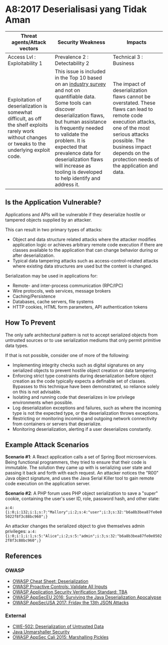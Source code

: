 # A8:2017 Deserialisasi yang Tidak Aman

| Threat agents/Attack vectors | Security Weakness           | Impacts               |
| -- | -- | -- |
| Access Lvl : Exploitability 1 | Prevalence 2 : Detectability 2 | Technical 3 : Business |
| Exploitation of deserialization is somewhat difficult, as off the shelf exploits rarely work without changes or tweaks to the underlying exploit code. | This issue is included in the Top 10 based on an [industry survey](https://owasp.blogspot.com/2017/08/owasp-top-10-2017-project-update.html) and not on quantifiable data. Some tools can discover deserialization flaws, but human assistance is frequently needed to validate the problem. It is expected that prevalence data for deserialization flaws will increase as tooling is developed to help identify and address it. | The impact of deserialization flaws cannot be overstated. These flaws can lead to remote code execution attacks, one of the most serious attacks possible. The business impact depends on the protection needs of the application and data. |

## Is the Application Vulnerable?

Applications and APIs will be vulnerable if they deserialize hostile or tampered objects supplied by an attacker.

This can result in two primary types of attacks:

* Object and data structure related attacks where the attacker modifies application logic or achieves arbitrary remote code execution if there are classes available to the application that can change behavior during or after deserialization.
* Typical data tampering attacks such as access-control-related attacks where existing data structures are used but the content is changed.

Serialization may be used in applications for:

* Remote- and inter-process communication (RPC/IPC) 
* Wire protocols, web services, message brokers
* Caching/Persistence
* Databases, cache servers, file systems 
* HTTP cookies, HTML form parameters, API authentication tokens 

## How To Prevent

The only safe architectural pattern is not to accept serialized objects from untrusted sources or to use serialization mediums that only permit primitive data types.

If that is not possible, consider one of more of the following:

* Implementing integrity checks such as digital signatures on any serialized objects to prevent hostile object creation or data tampering.
* Enforcing strict type constraints during deserialization before object creation as the code typically expects a definable set of classes. Bypasses to this technique have been demonstrated, so reliance solely on this is not advisable.
* Isolating and running code that deserializes in low privilege environments when possible.
* Log deserialization exceptions and failures, such as where the incoming type is not the expected type, or the deserialization throws exceptions.
* Restricting or monitoring incoming and outgoing network connectivity from containers or servers that deserialize.
* Monitoring deserialization, alerting if a user deserializes constantly.


## Example Attack Scenarios

**Scenario #1**: A React application calls a set of Spring Boot microservices. Being functional programmers, they tried to ensure that their code is immutable. The solution they came up with is serializing user state and passing it back and forth with each request. An attacker notices the "R00" Java object signature, and uses the Java Serial Killer tool to gain remote code execution on the application server.

**Scenario #2**: A PHP forum uses PHP object serialization to save a "super" cookie, containing the user's user ID, role, password hash, and other state:

`a:4:{i:0;i:132;i:1;s:7:"Mallory";i:2;s:4:"user";i:3;s:32:"b6a8b3bea87fe0e05022f8f3c88bc960";}`

An attacker changes the serialized object to give themselves admin privileges:
`a:4:{i:0;i:1;i:1;s:5:"Alice";i:2;s:5:"admin";i:3;s:32:"b6a8b3bea87fe0e05022f8f3c88bc960";}`

## References

### OWASP

* [OWASP Cheat Sheet: Deserialization](https://www.owasp.org/index.php/Deserialization_Cheat_Sheet)
* [OWASP Proactive Controls: Validate All Inputs](https://www.owasp.org/index.php/OWASP_Proactive_Controls#4:_Validate_All_Inputs)
* [OWASP Application Security Verification Standard: TBA](https://www.owasp.org/index.php/Category:OWASP_Application_Security_Verification_Standard_Project#tab=Home)
* [OWASP AppSecEU 2016: Surviving the Java Deserialization Apocalypse](https://speakerdeck.com/pwntester/surviving-the-java-deserialization-apocalypse)
* [OWASP AppSecUSA 2017: Friday the 13th JSON Attacks](https://speakerdeck.com/pwntester/friday-the-13th-json-attacks)

### External

* [CWE-502: Deserialization of Untrusted Data](https://cwe.mitre.org/data/definitions/502.html)
* [Java Unmarshaller Security](https://github.com/mbechler/marshalsec)
* [OWASP AppSec Cali 2015: Marshalling Pickles](http://frohoff.github.io/appseccali-marshalling-pickles/)
